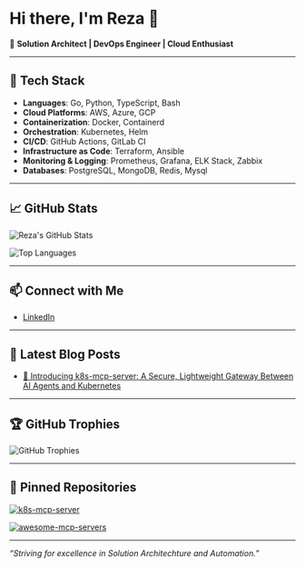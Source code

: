 # Hi there, I'm Reza  👋

🚀 **Solution Architect | DevOps Engineer | Cloud Enthusiast**

---

## 🧰 Tech Stack

- **Languages**: Go, Python, TypeScript, Bash
- **Cloud Platforms**: AWS, Azure, GCP
- **Containerization**: Docker, Containerd
- **Orchestration**: Kubernetes, Helm
- **CI/CD**: GitHub Actions, GitLab CI
- **Infrastructure as Code**: Terraform, Ansible
- **Monitoring & Logging**: Prometheus, Grafana, ELK Stack, Zabbix
- **Databases**: PostgreSQL, MongoDB, Redis, Mysql

---

## 📈 GitHub Stats

![Reza's GitHub Stats](https://github-readme-stats.vercel.app/api?username=reza-gholizade&show_icons=true&theme=radical)

![Top Languages](https://github-readme-stats.vercel.app/api/top-langs/?username=reza-gholizade&layout=compact&theme=radical)

---

## 📫 Connect with Me

- [LinkedIn](https://www.linkedin.com/in/reza-gholizade/)

---

## 📝 Latest Blog Posts

<!-- BLOG-POST-LIST:START -->
- [🚀 Introducing k8s-mcp-server: A Secure, Lightweight Gateway Between AI Agents and Kubernetes](https://medium.com/@gholizade.net/introducing-k8s-mcp-server-a-secure-lightweight-gateway-between-ai-agents-and-kubernetes-e9cdcbe09d70)

<!-- BLOG-POST-LIST:END -->

---

## 🏆 GitHub Trophies

![GitHub Trophies](https://github-profile-trophy.vercel.app/?username=reza-gholizade&theme=radical)

---

## 📌 Pinned Repositories

[![k8s-mcp-server](https://github-readme-stats.vercel.app/api/pin/?username=reza-gholizade&repo=k8s-mcp-server&theme=radical)](https://github.com/reza-gholizade/k8s-mcp-server)

[![awesome-mcp-servers](https://github-readme-stats.vercel.app/api/pin/?username=punkpeye&repo=awesome-mcp-servers&theme=radical)](https://github.com/punkpeye/awesome-mcp-servers)

---

*“Striving for excellence in Solution Architechture and Automation.”*
